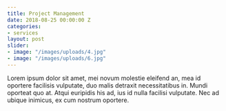 ```yaml
---
title: Project Management
date: 2018-08-25 00:00:00 Z
categories:
- services
layout: post
slider:
- image: "/images/uploads/4.jpg"
- image: "/images/uploads/6.jpg"
---
```


Lorem ipsum dolor sit amet, mei novum molestie eleifend an, mea id oportere facilisis vulputate, duo malis detraxit necessitatibus in. Mundi oporteat quo at. Atqui euripidis his ad, ius id nulla facilisi vulputate. Nec ad ubique inimicus, ex cum nostrum oportere.